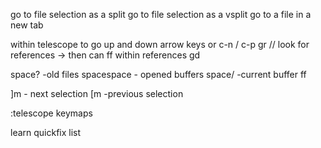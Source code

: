 <C-x> go to file selection as a split <C-v> go to file selection as a vsplit <C-t> go to a file in a new tab

within telescope to go up and down arrow keys or c-n / c-p
gr // look for references -> then can ff within references
gd

space? -old files
spacespace - opened buffers
space/ -current buffer ff

]m - next selection
[m -previous selection

:telescope keymaps

learn quickfix list